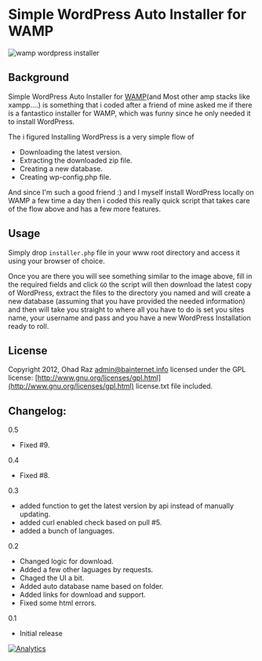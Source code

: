 # Simple WordPress Auto Installer for WAMP
![wamp wordpress installer](http://i.imgur.com/cvZZK.jpg)
## **Background**
Simple WordPress Auto Installer for [WAMP](http://www.wampserver.com/en/)(and Most other amp stacks like xampp....) is something that i coded after a friend of mine asked me if there is a fantastico installer for WAMP, which was funny since he only needed it to install WordPress. 

The i figured Installing WordPress is a very simple flow of 

- Downloading the latest version.
- Extracting the downloaded zip file.
- Creating a new database.
- Creating wp-config.php file.

And since I'm such a good friend :) and I myself install WordPress locally on WAMP a few time a day then i coded this really quick script that takes care of the flow above and has a few more features.


## Usage
Simply drop `installer.php` file in your www root directory and access it using your browser of choice.

Once you are there you will see something similar to the image above, fill in the required fields and click `GO`
the script will then download the latest copy of WordPress, extract the files to the directory you named and will create a new database (assuming that you have provided the needed information) and then will take you straight to where all you have to do is set you sites name, your username and pass and you have a new WordPress Installation ready to roll.

## License
Copyright 2012, Ohad Raz <admin@bainternet.info>
licensed under the GPL license: [http://www.gnu.org/licenses/gpl.html](http://www.gnu.org/licenses/gpl.html)
license.txt file included.


## Changelog:
0.5
- Fixed #9.

0.4
- Fixed #8.


0.3
- added function to get the latest version by api instead of manually updating.
- added curl enabled check based on pull #5.
- added a bunch of languages.

0.2
- Changed logic for download.
- Added a few other laguages by requests.
- Chaged the UI a bit.
- Added auto database name based on folder.
- Added links for download and support.
- Fixed some html errors.


0.1
- Initial release

[![Analytics](https://ga-beacon.appspot.com/UA-50573135-6/Wamp-WordPress-installer/main)](https://github.com/bainternet/Wamp-WordPress-installer)
